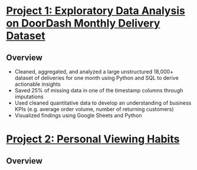 # [Project 1: Exploratory Data Analysis on DoorDash Monthly Delivery Dataset](https://github.com/malikabaymuradova/DoorDash)
## Overview
* Cleaned, aggregated, and analyzed a large unstructured 18,000+ dataset of deliveries for one month using Python and SQL to derive actionable insights
* Saved 25% of missing data in one of the timestamp columns through imputations
* Used cleaned quantitative data to develop an understanding of business KPIs (e.g. average order volume, number of returning customers)
* Visualized findings using Google Sheets and Python

# [Project 2: Personal Viewing Habits](https://github.com/malikabaymuradova/myviewinghabits)
## Overview

